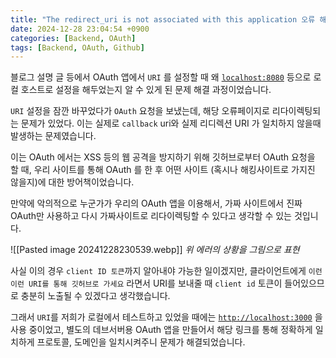 ```yaml
---
title: "The redirect_uri is not associated with this application 오류 해결"
date: 2024-12-28 23:04:54 +0900
categories: [Backend, OAuth]
tags: [Backend, OAuth, Github]
---
```

블로그 설명 글 등에서 OAuth 앱에서 `URI` 를 설정할 때  왜 [`localhost:8080`](http://localhost:8080) 등으로 로컬 호스트로 설정을 해두었는지 알 수 있게 된 문제 해결 과정이었습니다.

`URI` 설정을 잠깐 바꾸었다가 `OAuth` 요청을 보냈는데, 해당 오류페이지로 리다이렉팅되는 문제가 있었다. 이는 실제로 `callback` uri와 실제 리디렉션 URI 가 일치하지 않을때 발생하는 문제였습니다.

이는 OAuth 에서는 XSS 등의 웹 공격을 방지하기 위해 깃허브로부터 OAuth 요청을 할 때, 우리 사이트를 통해 OAuth 를 한 후 어떤 사이트 (혹시나 해킹사이트로 가지진 않을지)에 대한 방어책이었습니다.

만약에 악의적으로 누군가가 우리의 OAuth 앱을 이용해서, 가짜 사이트에서 진짜 OAuth만 사용하고 다시 가짜사이트로 리다이렉팅할 수 있다고 생각할 수 있는 것입니다.

![[Pasted image 20241228230539.webp]]
_위 에러의 상황을 그림으로 표현_

사실 이의 경우 `client ID 토큰`까지 알아내야 가능한 일이겠지만, 클라이언트에게 `이런 이런 URI를 통해 깃허브로 가세요` 라면서 URI를 보내줄 때 `client id` 토큰이 들어있으므로 충분히 노출될 수 있겠다고 생각했습니다.

그래서 `URI`를 저희가 로컬에서 테스트하고 있었을 때에는 [`http://localhost:3000`](http://localhost:3000) 을 사용 중이었고, 별도의 데브서버용 OAuth 앱을 만들어서 해당 링크를 통해 정확하게 일치하게 프로토콜, 도메인을 일치시켜주니 문제가 해결되었습니다.